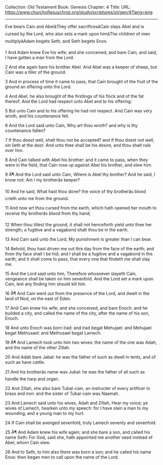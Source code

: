 Collection: Old Testament
Book: Genesis
Chapter: 4
Title: 
URL: https://www.churchofjesuschrist.org/study/scriptures/ot/gen/4?lang=eng

---

Eve bears Cain and AbelâThey offer sacrificesâCain slays Abel and is cursed by the Lord, who also sets a mark upon himâThe children of men multiplyâAdam begets Seth, and Seth begets Enos.

1 And Adam knew Eve his wife; and she conceived, and bare Cain, and said, I have gotten a man from the Lord.

2 And she again bare his brother Abel. And Abel was a keeper of sheep, but Cain was a tiller of the ground.

3 And in process of time it came to pass, that Cain brought of the fruit of the ground an offering unto the Lord.

4 And Abel, he also brought of the firstlings of his flock and of the fat thereof. And the Lord had respect unto Abel and to his offering:

5 But unto Cain and to his offering he had not respect. And Cain was very wroth, and his countenance fell.

6 And the Lord said unto Cain, Why art thou wroth? and why is thy countenance fallen?

7 If thou doest well, shalt thou not be accepted? and if thou doest not well, sin lieth at the door. And unto thee shall be his desire, and thou shalt rule over him.

8 And Cain talked with Abel his brother: and it came to pass, when they were in the field, that Cain rose up against Abel his brother, and slew him.

9 Â¶ And the Lord said unto Cain, Where is Abel thy brother? And he said, I know not: Am I my brotherâs keeper?

10 And he said, What hast thou done? the voice of thy brotherâs blood crieth unto me from the ground.

11 And now art thou cursed from the earth, which hath opened her mouth to receive thy brotherâs blood from thy hand;

12 When thou tillest the ground, it shall not henceforth yield unto thee her strength; a fugitive and a vagabond shalt thou be in the earth.

13 And Cain said unto the Lord, My punishment is greater than I can bear.

14 Behold, thou hast driven me out this day from the face of the earth; and from thy face shall I be hid; and I shall be a fugitive and a vagabond in the earth; and it shall come to pass, that every one that findeth me shall slay me.

15 And the Lord said unto him, Therefore whosoever slayeth Cain, vengeance shall be taken on him sevenfold. And the Lord set a mark upon Cain, lest any finding him should kill him.

16 Â¶ And Cain went out from the presence of the Lord, and dwelt in the land of Nod, on the east of Eden.

17 And Cain knew his wife; and she conceived, and bare Enoch: and he builded a city, and called the name of the city, after the name of his son, Enoch.

18 And unto Enoch was born Irad: and Irad begat Mehujael: and Mehujael begat Methusael: and Methusael begat Lamech.

19 Â¶ And Lamech took unto him two wives: the name of the one was Adah, and the name of the other Zillah.

20 And Adah bare Jabal: he was the father of such as dwell in tents, and of such as have cattle.

21 And his brotherâs name was Jubal: he was the father of all such as handle the harp and organ.

22 And Zillah, she also bare Tubal-cain, an instructer of every artificer in brass and iron: and the sister of Tubal-cain was Naamah.

23 And Lamech said unto his wives, Adah and Zillah, Hear my voice; ye wives of Lamech, hearken unto my speech: for I have slain a man to my wounding, and a young man to my hurt.

24 If Cain shall be avenged sevenfold, truly Lamech seventy and sevenfold.

25 Â¶ And Adam knew his wife again; and she bare a son, and called his name Seth: For God, said she, hath appointed me another seed instead of Abel, whom Cain slew.

26 And to Seth, to him also there was born a son; and he called his name Enos: then began men to call upon the name of the Lord.
